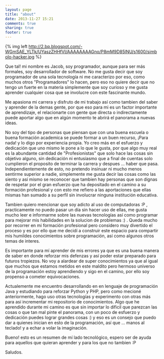 ```yaml
---
layout: page
title: "about"
date: 2013-11-27 15:21
comments: true
sharing: true
footer: true
---
```



{% img left http://2.bp.blogspot.com/-WGmSAE_YLTk/UYaszZHHfVI/AAAAAAAAGno/P8mM9D85lNU/s1600/simbolo-hacker.jpg %}

Que tal! mi nombre es Jacob, soy programador, aunque para ser más formales, soy desarrollador de software. No me gusta decir que soy programador de una sola tecnología ni me caracterizo por eso, como muchos otros "Programadores" lo hacen, pero eso no quiere decir que no tengo un fuerte en la matería simplemente que soy curioso y me gusta aprender cualquier cosa que se involucre con este fascinante mundo.

Me apasiona mi carrera y disfruto de mi trabajo así como tambien del saber y aprender de la demas gente, por que eso para mi es un factor importante de aprendizaje, el relacionarte con gente que directa o indirectamente puede aportar algo que en algún momento te abrirá el panorama a nuevas ideas.

No soy del tipo de personas que piensan que con una buena escuela o buena formación academica se puede formar a un buen recurso, ¡Para nada! y lo digo por experiencia propia. Yo creo más en el esfuerzo y dedicación que uno mismo le pone a lo que le gusta, por que algo muy real es la abundante cantidad de "Profesionistas" que solo hace las cosas sin objetivo alguno, sin dedicación ni entusiasmo que a final de cuentas solo cumplieron el proposito de terminar la carrera y despues ... haber que pasa. Independientemente de esto, no pretendo insinuar ni mucho menos sentirme superior a nadie, simplemente me gusta decir las cosas como las siento y así mismo se reconocer que tambien hay personas que son dignas de respetar por el gran esfuerzo que ha depositado en el camino a su formación profesional y con esto me refiero a las aportaciones que ellas mismas han sumado a su perfil sin involucrar ninguna institución educativa. 

Tambien quiero mencionar que soy adicto al uso de computadoras :P , practicamente no puedo pasar un día sin hacer uso de ellas, me gusta mucho leer e informarme sobre las nuevas tecnologías así como programar para mejorar mis habilidades en la solucion de problemas :) . Queda mucho por recorrer en mi formación profesional pero considero muy divertido el proceso y es por ello que me decidí a construir este espacio para compartir mis humildes conocimientos sobre programación, así como algunos otros temas de interes.

Es importante para mí aprender de mis errores ya que es una buena manera de saber en donde reforzar mis defenzas y así poder estar preparado para futuros tropiezos. No voy a alardear de super conocimientos ya que al igual que muchos que estamos metidos en este maldito pero hermoso universo de la programación estoy aprendiendo y sigo en el camino, por ello soy propenso a cometer equivocaciones.

Actualemente me encuentro desarrollando en en lenguaje de programación Java y estudiando para reforzar Python y PHP, pero como mecioné anteriormente, hago uso otras tecnologías y experimento con otras más para así incrementar mi repositorio de conocimientos. Algo que he aprendido durante mi camino es que sin importar lo dificil que parezcan las cosas o que tan mal pinte el panorama, con un poco de esfuerzo y dedicación puedes lograr grandes cosas :) y eso es un consejo que puedo dar a quienes inician en esto de la programación, así que ... manos al teclado! y a echar a volar la imaginación.

Bueno! esto es un resumen de mí lado tecnológico, espero ser de ayuda para aquellos que quieran aprender y para los que no tambien :P

Saludos.




